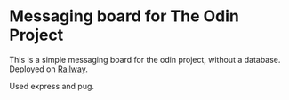 # Messaging board for The Odin Project

This is a simple messaging board for the odin project, without a database. Deployed on [Railway](https://minimessageboard-production.up.railway.app/).

Used express and pug.
